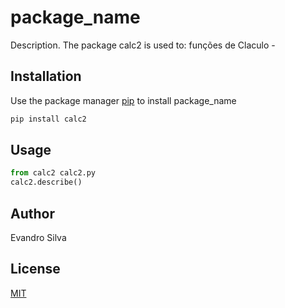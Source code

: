 # package_name

Description. 
The package calc2 is used to:
	funções de Claculo
	-

## Installation

Use the package manager [pip](https://pip.pypa.io/en/stable/) to install package_name

```bash
pip install calc2
```

## Usage

```python
from calc2 calc2.py
calc2.describe()
```

## Author
Evandro Silva

## License
[MIT](https://choosealicense.com/licenses/mit/)
